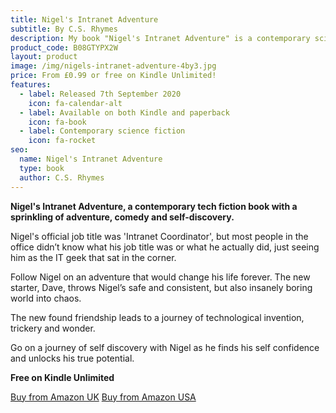 ```yaml
---
title: Nigel's Intranet Adventure
subtitle: By C.S. Rhymes
description: My book "Nigel's Intranet Adventure" is a contemporary science fiction book available from the Amazon Kindle store.
product_code: B08GTYPX2W
layout: product
image: /img/nigels-intranet-adventure-4by3.jpg
price: From £0.99 or free on Kindle Unlimited!
features:
  - label: Released 7th September 2020
    icon: fa-calendar-alt
  - label: Available on both Kindle and paperback
    icon: fa-book
  - label: Contemporary science fiction
    icon: fa-rocket
seo:
  name: Nigel's Intranet Adventure
  type: book
  author: C.S. Rhymes
---
```


**Nigel's Intranet Adventure, a contemporary tech fiction book with a sprinkling of adventure, comedy and self-discovery.**

Nigel's official job title was 'Intranet Coordinator', but most people in the office didn’t know what his job title was or what he actually did, just seeing him as the IT geek that sat in the corner.

Follow Nigel on an adventure that would change his life forever. The new starter, Dave, throws Nigel’s safe and consistent, but also insanely boring world into chaos.

The new found friendship leads to a journey of technological invention, trickery and wonder.

Go on a journey of self discovery with Nigel as he finds his self confidence and unlocks his true potential.

<p><strong>Free on Kindle Unlimited</strong></p>

<div class="buttons is-centered">
<a href="https://www.amazon.co.uk/dp/B08GTYPX2W/" class="button is-info" target="_blank">Buy from Amazon UK</a>
<a href="http://www.amazon.com/dp/B08GTYPX2W/" class="button is-info" target="_blank">Buy from Amazon USA</a>
</div>
